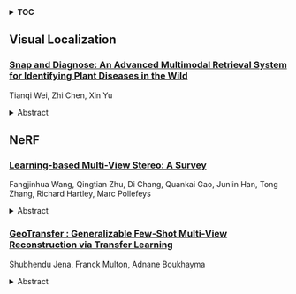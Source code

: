 <details>
  <summary><b>TOC</b></summary>
  <ol>
    <li><a href=#visual-localization>Visual Localization</a></li>
      <ul>
        <li><a href=#Snap-and-Diagnose:-An-Advanced-Multimodal-Retrieval-System-for-Identifying-Plant-Diseases-in-the-Wild>Snap and Diagnose: An Advanced Multimodal Retrieval System for Identifying Plant Diseases in the Wild</a></li>
      </ul>
    </li>
    <li><a href=#nerf>NeRF</a></li>
      <ul>
        <li><a href=#Learning-based-Multi-View-Stereo:-A-Survey>Learning-based Multi-View Stereo: A Survey</a></li>
        <li><a href=#GeoTransfer-:-Generalizable-Few-Shot-Multi-View-Reconstruction-via-Transfer-Learning>GeoTransfer : Generalizable Few-Shot Multi-View Reconstruction via Transfer Learning</a></li>
      </ul>
    </li>
  </ol>
</details>

## Visual Localization  

### [Snap and Diagnose: An Advanced Multimodal Retrieval System for Identifying Plant Diseases in the Wild](http://arxiv.org/abs/2408.14723)  
Tianqi Wei, Zhi Chen, Xin Yu  
<details>  
  <summary>Abstract</summary>  
  <ol>  
    Plant disease recognition is a critical task that ensures crop health and mitigates the damage caused by diseases. A handy tool that enables farmers to receive a diagnosis based on query pictures or the text description of suspicious plants is in high demand for initiating treatment before potential diseases spread further. In this paper, we develop a multimodal plant disease image retrieval system to support disease search based on either image or text prompts. Specifically, we utilize the largest in-the-wild plant disease dataset PlantWild, which includes over 18,000 images across 89 categories, to provide a comprehensive view of potential diseases relating to the query. Furthermore, cross-modal retrieval is achieved in the developed system, facilitated by a novel CLIP-based vision-language model that encodes both disease descriptions and disease images into the same latent space. Built on top of the retriever, our retrieval system allows users to upload either plant disease images or disease descriptions to retrieve the corresponding images with similar characteristics from the disease dataset to suggest candidate diseases for end users' consideration.  
  </ol>  
</details>  
  
  



## NeRF  

### [Learning-based Multi-View Stereo: A Survey](http://arxiv.org/abs/2408.15235)  
Fangjinhua Wang, Qingtian Zhu, Di Chang, Quankai Gao, Junlin Han, Tong Zhang, Richard Hartley, Marc Pollefeys  
<details>  
  <summary>Abstract</summary>  
  <ol>  
    3D reconstruction aims to recover the dense 3D structure of a scene. It plays an essential role in various applications such as Augmented/Virtual Reality (AR/VR), autonomous driving and robotics. Leveraging multiple views of a scene captured from different viewpoints, Multi-View Stereo (MVS) algorithms synthesize a comprehensive 3D representation, enabling precise reconstruction in complex environments. Due to its efficiency and effectiveness, MVS has become a pivotal method for image-based 3D reconstruction. Recently, with the success of deep learning, many learning-based MVS methods have been proposed, achieving impressive performance against traditional methods. We categorize these learning-based methods as: depth map-based, voxel-based, NeRF-based, 3D Gaussian Splatting-based, and large feed-forward methods. Among these, we focus significantly on depth map-based methods, which are the main family of MVS due to their conciseness, flexibility and scalability. In this survey, we provide a comprehensive review of the literature at the time of this writing. We investigate these learning-based methods, summarize their performances on popular benchmarks, and discuss promising future research directions in this area.  
  </ol>  
</details>  
  
### [GeoTransfer : Generalizable Few-Shot Multi-View Reconstruction via Transfer Learning](http://arxiv.org/abs/2408.14724)  
Shubhendu Jena, Franck Multon, Adnane Boukhayma  
<details>  
  <summary>Abstract</summary>  
  <ol>  
    This paper presents a novel approach for sparse 3D reconstruction by leveraging the expressive power of Neural Radiance Fields (NeRFs) and fast transfer of their features to learn accurate occupancy fields. Existing 3D reconstruction methods from sparse inputs still struggle with capturing intricate geometric details and can suffer from limitations in handling occluded regions. On the other hand, NeRFs excel in modeling complex scenes but do not offer means to extract meaningful geometry. Our proposed method offers the best of both worlds by transferring the information encoded in NeRF features to derive an accurate occupancy field representation. We utilize a pre-trained, generalizable state-of-the-art NeRF network to capture detailed scene radiance information, and rapidly transfer this knowledge to train a generalizable implicit occupancy network. This process helps in leveraging the knowledge of the scene geometry encoded in the generalizable NeRF prior and refining it to learn occupancy fields, facilitating a more precise generalizable representation of 3D space. The transfer learning approach leads to a dramatic reduction in training time, by orders of magnitude (i.e. from several days to 3.5 hrs), obviating the need to train generalizable sparse surface reconstruction methods from scratch. Additionally, we introduce a novel loss on volumetric rendering weights that helps in the learning of accurate occupancy fields, along with a normal loss that helps in global smoothing of the occupancy fields. We evaluate our approach on the DTU dataset and demonstrate state-of-the-art performance in terms of reconstruction accuracy, especially in challenging scenarios with sparse input data and occluded regions. We furthermore demonstrate the generalization capabilities of our method by showing qualitative results on the Blended MVS dataset without any retraining.  
  </ol>  
</details>  
  
  



